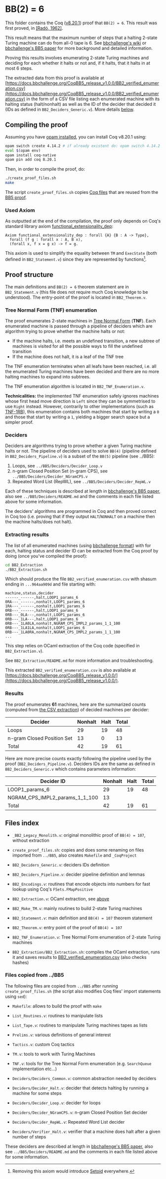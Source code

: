 # BB(2) = 6

This folder contains the Coq ([v8.20.1](https://github.com/coq/coq/blob/V8.20.1/INSTALL.md)) proof that `BB(2) = 6`. This result was first proved, in [[Radó, 1962]](https://ieeexplore.ieee.org/document/6769603).

This result means that the maximum number of steps that a halting 2-state Turing machine can do from all-0 tape is 6. See [bbchallenge's wiki](https://wiki.bbchallenge.org/wiki/Main_Page) or [bbchallenge's BB5 paper](https://github.com/bbchallenge/bbchallenge-paper) for more background and detailed information.

Proving this results involves enumerating 2-state Turing machines and deciding for each whether it halts or not and, if it halts, that it halts in at most 6 steps.

The extracted data from this proof is available at [https://docs.bbchallenge.org/CoqBB5_release_v1.0.0/BB2_verified_enumeration.csv](https://docs.bbchallenge.org/CoqBB5_release_v1.0.0/BB2_verified_enumeration.csv) in the form of a CSV file listing each enumerated machine with its halting status (halt/nonhalt) as well as the ID of the decider that decided it (IDs as defined in `BB2_Deciders_Generic.v`). More details [below](#extracting-results).

## Compiling the proof

Assuming you have [opam installed](https://opam.ocaml.org/doc/Install.html), you can install Coq v8.20.1 using:

```sh
opam switch create 4.14.2 # if already existent do: opam switch 4.14.2
eval $(opam env)
opam install coq-native
opam pin add coq 8.20.1
```

Then, in order to compile the proof, do:

```sh
./create_proof_files.sh
make
```

The script `create_proof_files.sh` copies [Coq files](#files-copied-from-bb5) that are reused from the [BB5 proof](../BB5).

### Used Axiom

As outputted at the end of the compilation, the proof only depends on Coq's standard library axiom [functional_extensionality_dep](https://coq.inria.fr/doc/v8.9/stdlib/Coq.Logic.FunctionalExtensionality.html):

```Coq
Axiom functional_extensionality_dep : forall {A} {B : A -> Type},
  forall (f g : forall x : A, B x),
  (forall x, f x = g x) -> f = g.
```

This axiom is used to simplify the equality between `TM` and `ExecState` (both defined in `BB2_Statement.v`) since they are represented by functions[^2]. 

## Proof structure

The main definitions and `BB(2) = 6` theorem statement are in `BB2_Statement.v` (this file does not require much Coq knowledge to be understood). The entry-point of the proof is located in `BB2_Theorem.v`.

### Tree Normal Form (TNF) enumeration

The proof enumerates 2-state machines in [Tree Normal Form](https://wiki.bbchallenge.org/wiki/Tree_Normal_Form) (**TNF**). Each enumerated machine is passed through a pipeline of deciders which are algorithm trying to prove whether the machine halts or not:

- If the machine halts, i.e. meets an undefined transition, a new subtree of machines is visited for all the possible ways to fill the undefined transition
- If the machine does not halt, it is a leaf of the TNF tree

The TNF enumeration terminates when all leafs have been reached, i.e. all the enumerated Turing machines have been decided and there are no more halting machines to expand into subtrees.

The TNF enumeration algorithm is located in `BB2_TNF_Enumeration.v`.

**Technicalities:** the implemented TNF enumeration safely ignores machines whose first head move direction is `Left` since they can be symmetrised to use `Right` instead. However, contrarily to other implementations (such as [TNF-1RB](https://wiki.bbchallenge.org/wiki/Tree_Normal_Form#TNF-1RB)), this enumeration contains both machines that start by writing a `0` and those that start by writing a `1`, yielding a bigger search space but a simpler proof.  

### Deciders

Deciders are algorithms trying to prove whether a given Turing machine halts or not. The pipeline of deciders used to solve `BB(4)` (pipeline defined in `BB2_Deciders_Pipeline.v`) is a subset of the `BB(5)` pipeline (see ../BB5):

1. Loops, see `../BB5/Deciders/Decider_Loop.v`
2. n-gram Closed Position Set (n-gram CPS), see `../BB5/Deciders/Decider_NGramCPS.v`
3. Repeated Word List (RepWL), see `../BB5/Deciders/Decider_RepWL.v`

Each of these techniques is described at length in [bbchallenge's BB5 paper](https://github.com/bbchallenge/bbchallenge-paper), also see `../BB5/Deciders/README.md` and the comments in each file listed above for some information.

The deciders' algorithms are programmed in Coq and then proved correct in Coq too (i.e. proving that if they output `HALT`/`NONHALT` on a machine then the machine halts/does not halt).

### Extracting results

The list of all enumerated machines (using [bbchallenge format](https://discuss.bbchallenge.org/t/standard-tm-text-format/60/28?u=cosmo)) with for each, halting status and decider ID can be extracted from the Coq proof by doing (once you've compiled the proof):

```sh
cd BB2_Extraction
./BB2_Extraction.sh
```

Which should produce the file `BB2_verified_enumeration.csv` with shasum ending in `...964aa909d` and file starting with:

```
machine,status,decider
------_------,halt,LOOP1_params_6
0RA---_------,nonhalt,LOOP1_params_6
1RA---_------,nonhalt,LOOP1_params_6
0RB---_------,halt,LOOP1_params_6
0RB---_0LA---,nonhalt,LOOP1_params_6
0RB---_1LA---,halt,LOOP1_params_6
0RB---_1LA0LA,nonhalt,NGRAM_CPS_IMPL2_params_1_1_100
0RB---_1LA1LA,nonhalt,LOOP1_params_6
0RB---_1LA0RA,nonhalt,NGRAM_CPS_IMPL2_params_1_1_100
...
```

This step relies on OCaml extraction of the Coq code (specified in `BB2_Extraction.v`).

See `BB2_Extraction/README.md` for more information and troubleshooting.

This extracted `BB2_verified_enumeration.csv` is also available at [https://docs.bbchallenge.org/CoqBB5_release_v1.0.0/](https://docs.bbchallenge.org/CoqBB5_release_v1.0.0/).

### Results

The proof enumerates **61** machines, here are the summarized counts (computed from [the CSV extraction](https://docs.bbchallenge.org/CoqBB5_release_v1.0.0/BB2_verified_enumeration.csv)) of decided machines per decider:

| Decider                    | Nonhalt | Halt | Total |
| -------------------------- | ------- | ---- | ----- |
| Loops                      | 29      | 19   | 48    |
| n-gram Closed Position Set | 13      | 0    | 13    |
| Total                      | 42      | 19   | 61    |

Here are more precise counts exactly following the pipeline used by the proof (`BB2_Deciders_Pipeline.v`). Deciders IDs are the same as defined in `BB2_Deciders_Generic.v` which contains parameters information:

| Decider ID                     | Nonhalt | Halt | Total |
| ------------------------------ | ------- | ---- | ----- |
| LOOP1_params_6                 | 29      | 19   | 48    |
| NGRAM_CPS_IMPL2_params_1_1_100 | 13      |      |       |
| Total                          | 42      | 19   | 61    |

## Files index

- `_BB2_Legacy_Monolith.v`: original monolithic proof of `BB(4) = 107`, without extraction

- `create_proof_files.sh`: copies and does some renaming on files imported from `../BB5`, also creates `Makefile` and `_CoqProject`
- `BB2_Deciders_Generic.v`: deciders IDs definition
- `BB2_Deciders_Pipeline.v`: decider pipeline definition and lemmas
- `BB2_Encodings.v`: routines that encode objects into numbers for fast lookup using Coq's `FSets.FMapPositive`
- `BB2_Extraction.v`: OCaml extraction, see [above](#extracting-results)
- `BB2_Make_TM.v`: mainly routines to build 2-state Turing machines
- `BB2_Statement.v`: main definition and `BB(4) = 107` theorem statement
- `BB2_Theorem.v`: entry point of the proof of `BB(4) = 107`
- `BB2_TNF_Enumeration.v`: Tree Normal Form enumeration of 2-state Turing machines
- `BB2_Extraction/BB2_Extraction.sh`: compiles the OCaml extraction, runs it and saves results to [BB2_verified_enumeration.csv](https://docs.bbchallenge.org/CoqBB5_release_v1.0.0/) (also checks hashes)

### Files copied from ../BB5

The following files are copied from `../BB5` after running `create_proof_files.sh` (the script also modifies Coq files' import statements using `sed`):

- `Makefile`: allows to build the proof with `make`
- `List_Routines.v`: routines to manipulate lists
- `List_Tape.v`: routines to manipulate Turing machines tapes as lists
- `Prelims.v`: various definitions of general interest
- `Tactics.v`: custom Coq tactics
- `TM.v`: tools to work with Turing Machines
- `TNF.v`: tools for the Tree Normal Form enumeration (e.g. `SearchQueue` implementation etc...)

- `Deciders/Deciders_Common.v`: common abstraction needed by deciders
- `Deciders/Decider_Halt.v`: decider that detects halting by running a machine for some steps
- `Deciders/Decider_Loop.v`: decider for loops
- `Deciders/Decider_NGramCPS.v`: n-gram Closed Position Set decider
- `Deciders/Decider_RepWL.v`: Repeated Word List decider
- `Deciders/Verifier_Halt.v`: verifier that a machine does halt after a given number of steps

These deciders are described at length in [bbchallenge's BB5 paper](https://github.com/bbchallenge/bbchallenge-paper), also see `../BB5/Deciders/README.md` and the comments in each file listed above for some information.

[^1]: Quoting the paper: "All of the remaining holdouts were examined by means of voluminous printouts of their histories along with some program extracted features. It was determined to the author's satisfaction that none of these machines will ever stop." 
[^2]: Removing this axiom would introduce [Setoid](https://coq.inria.fr/doc/v8.9/stdlib/Coq.Setoids.Setoid.html) everywhere.